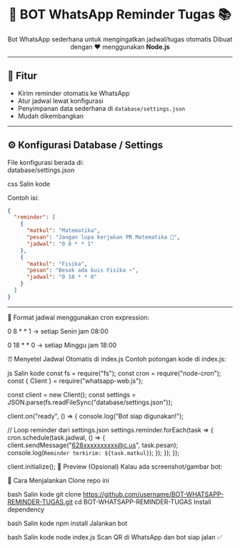 <!-- Banner -->
<h1 align="center">🤖 BOT WhatsApp Reminder Tugas 📚</h1>
<p align="center">
  Bot WhatsApp sederhana untuk mengingatkan jadwal/tugas otomatis  
  Dibuat dengan ❤️ menggunakan <b>Node.js</b></b>
</p>

---

## 🚀 Fitur
- Kirim reminder otomatis ke WhatsApp
- Atur jadwal lewat konfigurasi
- Penyimpanan data sederhana di `database/settings.json`
- Mudah dikembangkan

---

## ⚙️ Konfigurasi Database / Settings

File konfigurasi berada di:  
database/settings.json

css
Salin kode

Contoh isi:
```json
{
  "reminder": [
    {
      "matkul": "Matematika",
      "pesan": "Jangan lupa kerjakan PR Matematika 📘",
      "jadwal": "0 8 * * 1" 
    },
    {
      "matkul": "Fisika",
      "pesan": "Besok ada kuis Fisika ⚡",
      "jadwal": "0 18 * * 0"
    }
  ]
}
```

---

📌 Format jadwal menggunakan cron expression:

0 8 * * 1 → setiap Senin jam 08:00

0 18 * * 0 → setiap Minggu jam 18:00

⏰ Menyetel Jadwal Otomatis di index.js
Contoh potongan kode di index.js:

js
Salin kode
const fs = require("fs");
const cron = require("node-cron");
const { Client } = require("whatsapp-web.js");

const client = new Client();
const settings = JSON.parse(fs.readFileSync("database/settings.json"));

client.on("ready", () => {
  console.log("Bot siap digunakan!");

  // Loop reminder dari settings.json
  settings.reminder.forEach(task => {
    cron.schedule(task.jadwal, () => {
      client.sendMessage("628xxxxxxxxxx@c.us", task.pesan);
      console.log(`Reminder terkirim: ${task.matkul}`);
    });
  });
});

client.initialize();
📸 Preview (Opsional)
Kalau ada screenshot/gambar bot:


🔧 Cara Menjalankan
Clone repo ini

bash
Salin kode
git clone https://github.com/username/BOT-WHATSAPP-REMINDER-TUGAS.git
cd BOT-WHATSAPP-REMINDER-TUGAS
Install dependency

bash
Salin kode
npm install
Jalankan bot

bash
Salin kode
node index.js
Scan QR di WhatsApp dan bot siap jalan ✅
